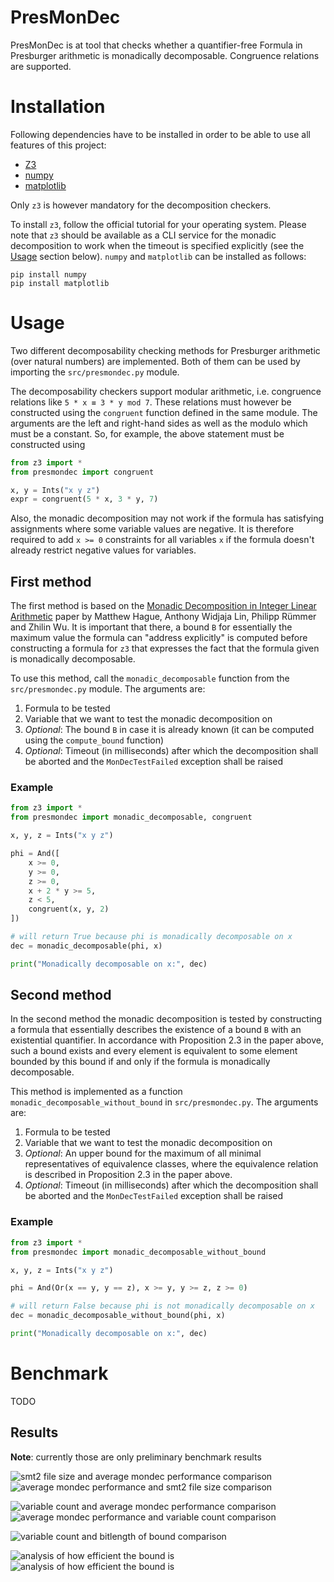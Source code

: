# PresMonDec

PresMonDec is at tool that checks whether a quantifier-free Formula in Presburger arithmetic is monadically decomposable. Congruence relations are supported.

# Installation

Following dependencies have to be installed in order to be able to use all features of this project:
* [Z3](https://github.com/Z3Prover/z3)
* [numpy](https://numpy.org/)
* [matplotlib](https://matplotlib.org/)

Only `z3` is however mandatory for the decomposition checkers.

To install `z3`, follow the official tutorial for your operating system.
Please note that `z3` should be available as a CLI service for the monadic decomposition to work when the timeout is specified explicitly (see the [Usage](#Usage) section below).
`numpy` and `matplotlib` can be installed as follows:
```shell
pip install numpy
pip install matplotlib
```

# Usage

Two different decomposability checking methods for Presburger arithmetic (over natural numbers) are implemented. Both of them can be used by importing the `src/presmondec.py` module.

The decomposability checkers support modular arithmetic, i.e. congruence relations like `5 * x ≡ 3 * y mod 7`. These relations must however be constructed using the `congruent` function defined in the same module.
The arguments are the left and right-hand sides as well as the modulo which must be a constant. So, for example, the above statement must be constructed using
```python
from z3 import *
from presmondec import congruent

x, y = Ints("x y z")
expr = congruent(5 * x, 3 * y, 7)
```
Also, the monadic decomposition may not work if the formula has satisfying assignments where some variable values are negative.
It is therefore required to add `x >= 0` constraints for all variables `x` if the formula doesn't already restrict negative values for variables. 

## First method

The first method is based on the [Monadic Decomposition in Integer Linear Arithmetic](https://arxiv.org/abs/2004.12371) paper by Matthew Hague, Anthony Widjaja Lin, Philipp Rümmer and Zhilin Wu.
It is important that there, a bound `B` for essentially the maximum value the formula can "address explicitly" is computed before constructing a formula for `z3` that expresses the fact that the formula given is monadically decomposable.

To use this method, call the `monadic_decomposable` function from the `src/presmondec.py` module.
The arguments are:
1. Formula to be tested
2. Variable that we want to test the monadic decomposition on
3. *Optional*: The bound `B` in case it is already known (it can be computed using the `compute_bound` function)
4. *Optional*: Timeout (in milliseconds) after which the decomposition shall be aborted and the `MonDecTestFailed` exception shall be raised

### Example

```python
from z3 import *
from presmondec import monadic_decomposable, congruent

x, y, z = Ints("x y z")

phi = And([
    x >= 0,
    y >= 0,
    z >= 0,
    x + 2 * y >= 5,
    z < 5,
    congruent(x, y, 2)
])

# will return True because phi is monadically decomposable on x
dec = monadic_decomposable(phi, x)

print("Monadically decomposable on x:", dec)
```

## Second method

In the second method the monadic decomposition is tested by constructing a formula that essentially describes the existence of a bound `B` with an existential quantifier.
In accordance with Proposition 2.3 in the paper above, such a bound exists and every element is equivalent to some element bounded by this bound if and only if the formula is monadically decomposable.

This method is implemented as a function `monadic_decomposable_without_bound` in `src/presmondec.py`. The arguments are:
1. Formula to be tested
2. Variable that we want to test the monadic decomposition on
3. *Optional*: An upper bound for the maximum of all minimal representatives of equivalence classes, where the equivalence relation is described in Proposition 2.3 in the paper above.
4. *Optional*: Timeout (in milliseconds) after which the decomposition shall be aborted and the `MonDecTestFailed` exception shall be raised

### Example

```python
from z3 import *
from presmondec import monadic_decomposable_without_bound

x, y, z = Ints("x y z")

phi = And(Or(x == y, y == z), x >= y, y >= z, z >= 0)

# will return False because phi is not monadically decomposable on x
dec = monadic_decomposable_without_bound(phi, x)

print("Monadically decomposable on x:", dec)
```

# Benchmark

TODO

## Results

**Note**: currently those are only preliminary benchmark results

![smt2 file size and average mondec performance comparison](benchmark_results/md_file_size_r.svg)
![average mondec performance and smt2 file size comparison](benchmark_results/md_file_size.svg)

![variable count and average mondec performance comparison](benchmark_results/md_var_count_r.svg)
![average mondec performance and variable count comparison](benchmark_results/md_var_count.svg)

![variable count and bitlength of bound comparison](benchmark_results/var_count_bound.svg)

![analysis of how efficient the bound is](benchmark_results/bound_log_count_until_inc_r.svg)
![analysis of how efficient the bound is](benchmark_results/bound_log_count_until_inc.svg)